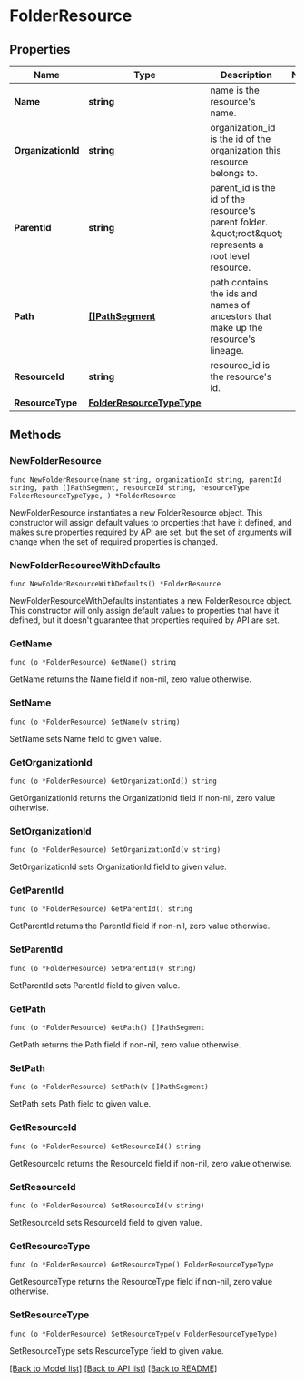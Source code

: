 # FolderResource

## Properties

Name | Type | Description | Notes
------------ | ------------- | ------------- | -------------
**Name** | **string** | name is the resource&#39;s name. | 
**OrganizationId** | **string** | organization_id is the id of the organization this resource belongs to. | 
**ParentId** | **string** | parent_id is the id of the resource&#39;s parent folder. \&quot;root\&quot; represents a root level resource. | 
**Path** | [**[]PathSegment**](PathSegment.md) | path contains the ids and names of ancestors that make up the resource&#39;s lineage. | 
**ResourceId** | **string** | resource_id is the resource&#39;s id. | 
**ResourceType** | [**FolderResourceTypeType**](FolderResourceTypeType.md) |  | 

## Methods

### NewFolderResource

`func NewFolderResource(name string, organizationId string, parentId string, path []PathSegment, resourceId string, resourceType FolderResourceTypeType, ) *FolderResource`

NewFolderResource instantiates a new FolderResource object.
This constructor will assign default values to properties that have it defined,
and makes sure properties required by API are set, but the set of arguments
will change when the set of required properties is changed.

### NewFolderResourceWithDefaults

`func NewFolderResourceWithDefaults() *FolderResource`

NewFolderResourceWithDefaults instantiates a new FolderResource object.
This constructor will only assign default values to properties that have it defined,
but it doesn't guarantee that properties required by API are set.

### GetName

`func (o *FolderResource) GetName() string`

GetName returns the Name field if non-nil, zero value otherwise.

### SetName

`func (o *FolderResource) SetName(v string)`

SetName sets Name field to given value.

### GetOrganizationId

`func (o *FolderResource) GetOrganizationId() string`

GetOrganizationId returns the OrganizationId field if non-nil, zero value otherwise.

### SetOrganizationId

`func (o *FolderResource) SetOrganizationId(v string)`

SetOrganizationId sets OrganizationId field to given value.

### GetParentId

`func (o *FolderResource) GetParentId() string`

GetParentId returns the ParentId field if non-nil, zero value otherwise.

### SetParentId

`func (o *FolderResource) SetParentId(v string)`

SetParentId sets ParentId field to given value.

### GetPath

`func (o *FolderResource) GetPath() []PathSegment`

GetPath returns the Path field if non-nil, zero value otherwise.

### SetPath

`func (o *FolderResource) SetPath(v []PathSegment)`

SetPath sets Path field to given value.

### GetResourceId

`func (o *FolderResource) GetResourceId() string`

GetResourceId returns the ResourceId field if non-nil, zero value otherwise.

### SetResourceId

`func (o *FolderResource) SetResourceId(v string)`

SetResourceId sets ResourceId field to given value.

### GetResourceType

`func (o *FolderResource) GetResourceType() FolderResourceTypeType`

GetResourceType returns the ResourceType field if non-nil, zero value otherwise.

### SetResourceType

`func (o *FolderResource) SetResourceType(v FolderResourceTypeType)`

SetResourceType sets ResourceType field to given value.


[[Back to Model list]](../README.md#documentation-for-models) [[Back to API list]](../README.md#documentation-for-api-endpoints) [[Back to README]](../README.md)



